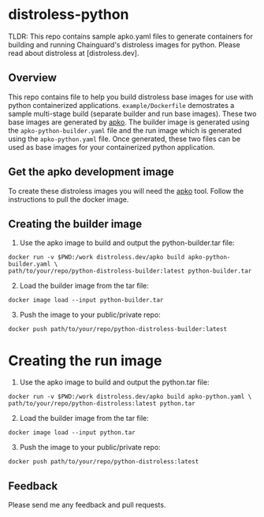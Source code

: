 # distroless-python
TLDR: This repo contains sample apko.yaml files to generate containers for building and running Chainguard's distroless images for python. Please read about distroless at [distroless.dev].

## Overview
This repo contains file to help you build distroless base images for use with python containerized applications. `example/Dockerfile` demostrates a sample multi-stage build (separate builder and run base images). These two base images are generated by [apko](https://github.com/distroless/apko). The builder image is generated using the `apko-python-builder.yaml` file and the run image which is generated using the `apko-python.yaml` file. Once generated, these two files can be used as base images for your containerized python application.

## Get the apko development image
To create these distroless images you will need the [apko](https://github.com/distroless/apko) tool. Follow the instructions to pull the docker image.

## Creating the builder image
1. Use the apko image to build and output the python-builder.tar file:

```
docker run -v $PWD:/work distroless.dev/apko build apko-python-builder.yaml \ 
path/to/your/repo/python-distroless-builder:latest python-builder.tar
```

2. Load the builder image from the tar file:

`docker image load --input python-builder.tar`

3. Push the image to your public/private repo:

`docker push path/to/your/repo/python-distroless-builder:latest`

# Creating the run image
1. Use the apko image to build and output the python.tar file:

```
docker run -v $PWD:/work distroless.dev/apko build apko-python.yaml \
path/to/your/repo/python-distroless:latest python.tar
```

2. Load the builder image from the tar file:

`docker image load --input python.tar`

3. Push the image to your public/private repo:

`docker push path/to/your/repo/python-distroless:latest`

## Feedback
Please send me any feedback and pull requests.
